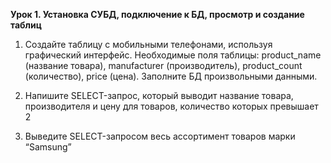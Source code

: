 **Урок 1. Установка СУБД, подключение к БД, просмотр и создание таблиц**

1. Создайте таблицу с мобильными телефонами, используя графический интерфейс. Необходимые поля таблицы: product_name (название товара), manufacturer (производитель), product_count (количество), price (цена). Заполните БД произвольными данными.

2. Напишите SELECT-запрос, который выводит название товара, производителя и цену для товаров, количество которых превышает 2

3. Выведите SELECT-запросом весь ассортимент товаров марки “Samsung”
